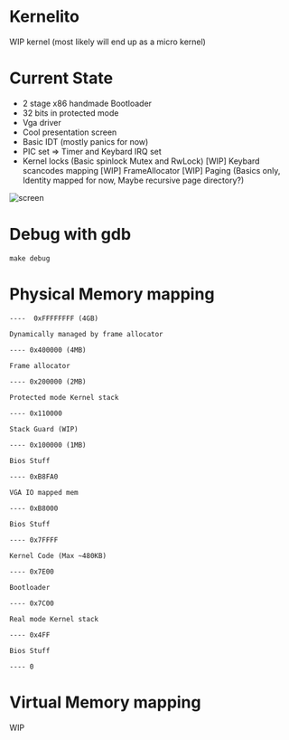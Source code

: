# Kernelito

WIP kernel (most likely will end up as a micro kernel)

# Current State
- 2 stage x86 handmade Bootloader 
- 32 bits in protected mode
- Vga driver 
- Cool presentation screen
- Basic IDT (mostly panics for now)
- PIC set => Timer and Keybard IRQ set
- Kernel locks (Basic spinlock Mutex and RwLock)
[WIP] Keybard scancodes mapping
[WIP] FrameAllocator 
[WIP] Paging (Basics only, Identity mapped for now, Maybe recursive page directory?) 


![screen](https://user-images.githubusercontent.com/2847315/181233304-8e7e9cd2-cda7-44e2-9a9a-d9fbdd001b53.png)

# Debug with gdb
```
make debug
```

# Physical Memory mapping

```
----  0xFFFFFFFF (4GB)

Dynamically managed by frame allocator

---- 0x400000 (4MB)

Frame allocator

---- 0x200000 (2MB)

Protected mode Kernel stack

---- 0x110000

Stack Guard (WIP)

---- 0x100000 (1MB)

Bios Stuff

---- 0xB8FA0

VGA IO mapped mem

---- 0xB8000

Bios Stuff

---- 0x7FFFF

Kernel Code (Max ~480KB)

---- 0x7E00

Bootloader 

---- 0x7C00

Real mode Kernel stack 

---- 0x4FF

Bios Stuff

---- 0
```

# Virtual Memory mapping

WIP
